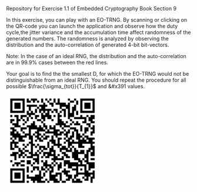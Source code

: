 Repository for Exercise 1.1 of Embedded Cryptography Book Section 9

In this exercise, you can play with an EO-TRNG.
By scanning or clicking on the QR-code you can launch the application and observe how the duty cycle,the jitter variance and the accumulation time affect randomness of the generated numbers. 
The randomness is analyzed by observing the distribution and the auto-correlation of generated 4-bit bit-vectors.

Note: In the case of an ideal RNG, the distribution and the auto-correlation are in 99.9% cases between the red lines.

Your goal is to find the the smallest D, for which the EO-TRNG would not be distinguishable from an ideal RNG.
You should repeat the procedure for all possible $\frac{\sigma_{tot}}{T_{1}}$ and &#x391 values.



<p><a href="https://mybinder.org/v2/gh/patrickhaddadteaching/TRNG_ex1/main?urlpath=voila%2Frender%2FTRNG_ex1_nb.ipynb" target="_blank" rel="noopener noreferrer">  <img src="ex1.png" width="50%" height="50%"></a></p>
